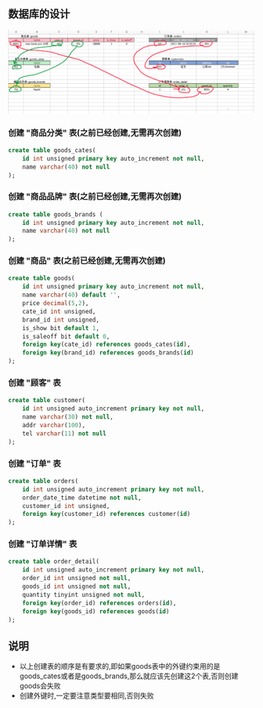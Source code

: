 ## 数据库的设计

![img](../images/订单数据表设计.png)

### 创建 "商品分类" 表(之前已经创建,无需再次创建)

```sql
create table goods_cates(
    id int unsigned primary key auto_increment not null,
    name varchar(40) not null
);
```

### 创建 "商品品牌" 表(之前已经创建,无需再次创建)

```sql
create table goods_brands (
    id int unsigned primary key auto_increment not null,
    name varchar(40) not null
);
```

### 创建 "商品" 表(之前已经创建,无需再次创建)

```sql
create table goods(
    id int unsigned primary key auto_increment not null,
    name varchar(40) default '',
    price decimal(5,2),
    cate_id int unsigned,
    brand_id int unsigned,
    is_show bit default 1,
    is_saleoff bit default 0,
    foreign key(cate_id) references goods_cates(id),
    foreign key(brand_id) references goods_brands(id)
);
```

### 创建 "顾客" 表

```sql
create table customer(
    id int unsigned auto_increment primary key not null,
    name varchar(30) not null,
    addr varchar(100),
    tel varchar(11) not null
);
```

### 创建 "订单" 表

```sql
create table orders(
    id int unsigned auto_increment primary key not null,
    order_date_time datetime not null,
    customer_id int unsigned,
    foreign key(customer_id) references customer(id)
);
```

### 创建 "订单详情" 表

```sql
create table order_detail(
    id int unsigned auto_increment primary key not null,
    order_id int unsigned not null,
    goods_id int unsigned not null,
    quantity tinyint unsigned not null,
    foreign key(order_id) references orders(id),
    foreign key(goods_id) references goods(id)
);
```

## 说明

- 以上创建表的顺序是有要求的,即如果goods表中的外键约束用的是goods_cates或者是goods_brands,那么就应该先创建这2个表,否则创建goods会失败
- 创建外键时,一定要注意类型要相同,否则失败
